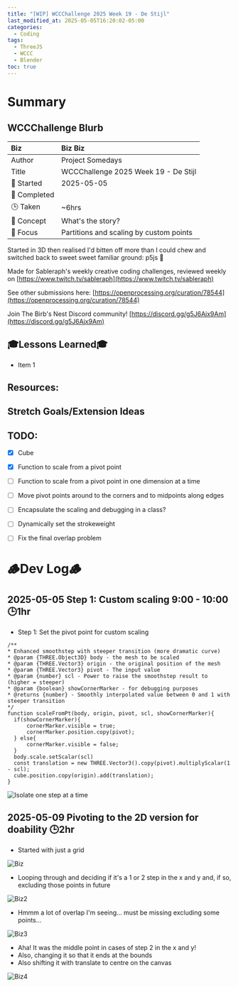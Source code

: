 ```yaml
---
title: "[WIP] WCCChallenge 2025 Week 19 - De Stijl"
last_modified_at: 2025-05-05T16:20:02-05:00
categories:
  - Coding
tags:
  - ThreeJS
  - WCCC
  - Blender
toc: true
---
```


<!-- # Final Live Code -->
<!-- <iframe src="https://openprocessing.org/sketch/2596343/embed/?plusEmbedHash=898e24b8&userID=410675&plusEmbedTitle=true&show=sketch" width="600" height="600"></iframe> -->

<!-- # Final Result - Video -->
<!-- [![Watch the video](https://img.youtube.com/vi/4eS8dGd9_TI/maxresdefault.jpg)](https://youtu.be/4eS8dGd9_TI) -->

# Summary
## WCCChallenge Blurb

| Biz             | Biz Biz                               |
|:--------           | :---------                                |
| Author          | Project Somedays                      |
| Title           | WCCChallenge 2025 Week 19 - De Stijl |
| 📅 Started      | 2025-05-05        |
| 📅 Completed    |         |
| 🕒 Taken        | ~6hrs                                  |
| 🤯 Concept      | What's the story?        |
| 🔎 Focus        | Partitions and scaling by custom points    |

Started in 3D then realised I'd bitten off more than I could chew and switched back to sweet sweet familiar ground: p5js 🥰

Made for Sableraph's weekly creative coding challenges, reviewed weekly on [https://www.twitch.tv/sableraph](https://www.twitch.tv/sableraph)

See other submissions here: [https://openprocessing.org/curation/78544](https://openprocessing.org/curation/78544)

Join The Birb's Nest Discord community! [https://discord.gg/g5J6Ajx9Am](https://discord.gg/g5J6Ajx9Am)

## 🎓Lessons Learned🎓
- Item 1

## Resources:


## Stretch Goals/Extension Ideas


## TODO:
- [x] Cube
- [x] Function to scale from a pivot point
- [ ] Function to scale from a pivot point in one dimension at a time
- [ ] Move pivot points around to the corners and to midpoints along edges
- [ ] Encapsulate the scaling and debugging in a class?
- [ ] Dynamically set the strokeweight
- [ ] Fix the final overlap problem


# 🪵Dev Log🪵

## 2025-05-05 Step 1: Custom scaling 9:00 - 10:00 🕒1hr
  - Step 1: Set the pivot point for custom scaling

  ```
  /**
 * Enhanced smoothstep with steeper transition (more dramatic curve)
 * @param {THREE.Object3D} body - the mesh to be scaled
 * @param {THREE.Vector3} origin - the original position of the mesh  
 * @param {THREE.Vector3} pivot - The input value
 * @param {number} scl - Power to raise the smoothstep result to (higher = steeper)
 * @param {boolean} showCornerMarker - for debugging purposes
 * @returns {number} - Smoothly interpolated value between 0 and 1 with steeper transition
 */
function scaleFromPt(body, origin, pivot, scl, showCornerMarker){
    if(showCornerMarker){
        cornerMarker.visible = true;
        cornerMarker.position.copy(pivot);
    } else{
        cornerMarker.visible = false;
    }
    body.scale.setScalar(scl)
    const translation = new THREE.Vector3().copy(pivot).multiplyScalar(1 - scl);
    cube.position.copy(origin).add(translation);
}
```

  ![Isolate one step at a time](/assets/images/2025-05-05_WCCChallenge2025Wk19_Step1.png "Using Gemini to TEACH me, rather than blindly following it")

## 2025-05-09 Pivoting to the 2D version for doability 🕒2hr
- Started with just a grid

![Biz](/assets/images/2025-05-10_DuStijl_Start.png)

- Looping through and deciding if it's a 1 or 2 step in the x and y and, if so, excluding those points in future

![Biz2](/assets/images/2025-05-10_deStijl_Hmmm.png)

- Hmmm a lot of overlap I'm seeing... must be missing excluding some points...

![Biz3](/assets/images/2025-05-10_deStijl_Fixed.png)

- Aha! It was the middle point in cases of step 2 in the x and y! 
- Also, changing it so that it ends at the bounds
- Also shifting it with translate to centre on the canvas

![Biz4](/assets/images/2025-05-10_deStijl_BoundProblems.png)
